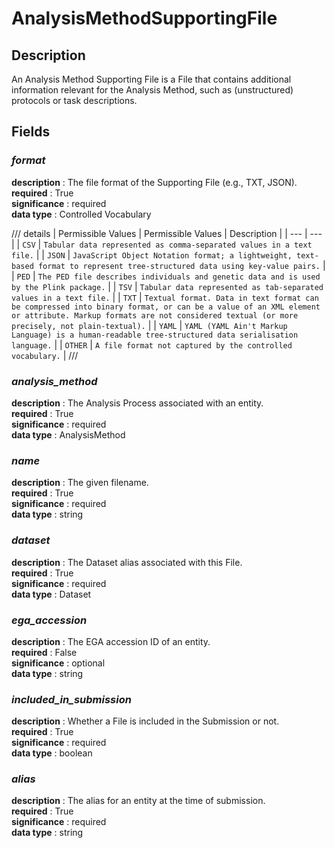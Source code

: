# AnalysisMethodSupportingFile

## Description
An Analysis Method Supporting File is a File that contains additional information relevant for the Analysis Method, such as (unstructured) protocols or task descriptions.

## Fields
### ***format***
**description** : The file format of the Supporting File (e.g., TXT, JSON).<br>
**required** : True<br>
**significance** : required<br>
**data type** : Controlled Vocabulary <br>

/// details | Permissible Values
| Permissible Values | Description |
| --- | --- |
| `CSV` | `Tabular data represented as comma-separated values in a text file.` |
| `JSON` | `JavaScript Object Notation format; a lightweight, text-based format to represent tree-structured data using key-value pairs.` |
| `PED` | `The PED file describes individuals and genetic data and is used by the Plink package.` |
| `TSV` | `Tabular data represented as tab-separated values in a text file.` |
| `TXT` | `Textual format. Data in text format can be compressed into binary format, or can be a value of an XML element or attribute. Markup formats are not considered textual (or more precisely, not plain-textual).` |
| `YAML` | `YAML (YAML Ain't Markup Language) is a human-readable tree-structured data serialisation language.` |
| `OTHER` | `A file format not captured by the controlled vocabulary.` |
///

### ***analysis_method***
**description** : The Analysis Process associated with an entity.<br>
**required** : True<br>
**significance** : required<br>
**data type** : AnalysisMethod <br>
### ***name***
**description** : The given filename.<br>
**required** : True<br>
**significance** : required<br>
**data type** : string <br>
### ***dataset***
**description** : The Dataset alias associated with this File.<br>
**required** : True<br>
**significance** : required<br>
**data type** : Dataset <br>
### ***ega_accession***
**description** : The EGA accession ID of an entity.<br>
**required** : False<br>
**significance** : optional<br>
**data type** : string <br>
### ***included_in_submission***
**description** : Whether a File is included in the Submission or not.<br>
**required** : True<br>
**significance** : required<br>
**data type** : boolean <br>
### ***alias***
**description** : The alias for an entity at the time of submission.<br>
**required** : True<br>
**significance** : required<br>
**data type** : string <br>
